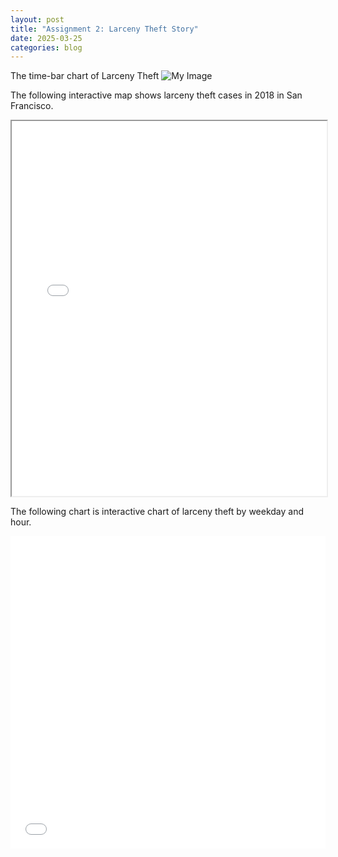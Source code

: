 ```yaml
---
layout: post
title: "Assignment 2: Larceny Theft Story"
date: 2025-03-25
categories: blog
---
```

The time-bar chart of Larceny Theft
![My Image](https://ndszt.github.io/yst.github.io/images/larceny_theft_per_year.png)

The following interactive map shows larceny theft cases in 2018 in San Francisco.
<iframe src="/yst.github.io/HTML/larceny_map_2018.html" width="100%" height="600"></iframe>

The following chart is interactive chart of larceny theft by weekday and hour.
<iframe src="/yst.github.io/HTML/larceny_theft_by_hour.html" width="100%" height="500"
        style="max-width: 800px; display: block; margin: 0 auto; border: none;"></iframe>
